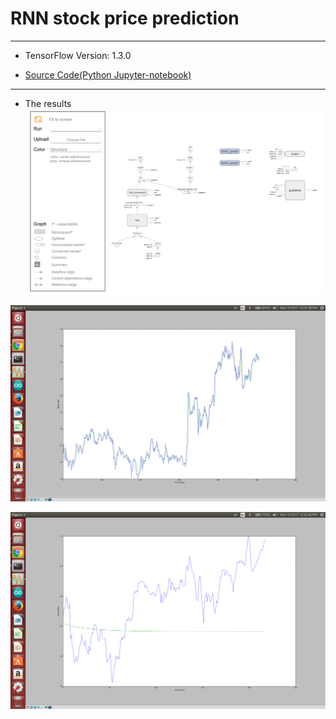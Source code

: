 # RNN stock price prediction

***
* TensorFlow Version: 1.3.0

* [Source Code(Python Jupyter-notebook)](https://github.com/leehaesung/RNN_stock_price_prediction/blob/master/rnn_stock_prediction_longterm.ipynb)

*** 

* The results
![RNN_stock_price_prediction.png](https://github.com/leehaesung/RNN_stock_price_prediction/blob/master/images/RNN_stock_price_prediction.png)

![stock_price_prediction01.png](https://github.com/leehaesung/RNN_stock_price_prediction/blob/master/images/stock_price_prediction01.png)


![stock_price_prediction02.png](https://github.com/leehaesung/RNN_stock_price_prediction/blob/master/images/stock_price_prediction02.png)



